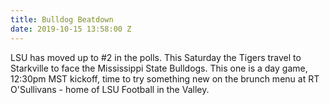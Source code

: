 ```yaml
---
title: Bulldog Beatdown
date: 2019-10-15 13:58:00 Z
---
```


LSU has moved up to #2 in the polls. This Saturday the Tigers travel to Starkville to face the Mississippi State Bulldogs. This one is a day game, 12:30pm MST kickoff, time to try something new on the brunch menu at RT O'Sullivans - home of LSU Football in the Valley.      